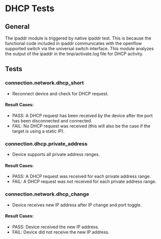 # DHCP Tests

## General

The ipaddr module is triggered by native ipaddr test.
This is because the functional code included in ipaddr communicates with the openflow supported switch via the universal switch interface. This module analyzes the output of the ipaddr in the tmp/activate.log file for DHCP activity.

## Tests

### connection.network.dhcp_short
- Reconnect device and check for DHCP request. 
#### Result Cases:
- PASS: A DHCP request has been received by the device after the port has been disconnected and connected.
- FAIL: No DHCP request was received (this will also be the case if the target is using a static IP).
### connection.dhcp.private_address
- Device supports all private address ranges.
#### Result Cases:
- PASS: A DHCP request was received for each private address range.
- FAIL: A DHCP request was not received for each private address range.
### connection.network.dhcp_change
- Device receives new IP address after IP change and port toggle.
#### Result Cases:
- PASS: Device received the new IP address.
- FAIL: Device did not receive the new IP address.
